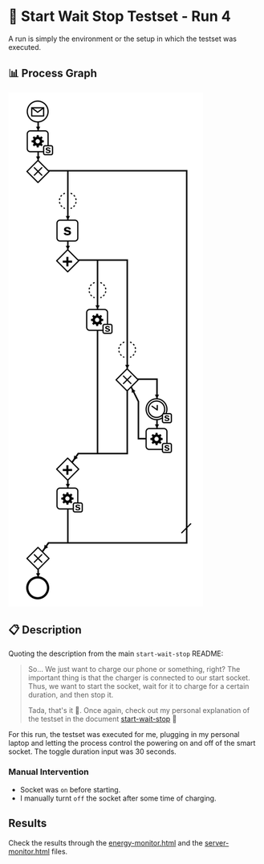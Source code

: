 # 🧪 Start Wait Stop Testset - Run 4

A run is simply the environment or the setup in which the testset was executed.

## 📊 Process Graph

![Process Diagram](https://raw.githubusercontent.com/ylkhayat/smart-socket-service/main/docs/testsets/start-wait-stop/start-wait-stop.svg)

## 📋 Description

Quoting the description from the main `start-wait-stop` README:

> So... We just want to charge our phone or something, right? The important thing is that the charger is connected to our start socket. Thus, we want to start the socket, wait for it to charge for a certain duration, and then stop it.
>
> Tada, that's it 🎉. Once again, check out my personal explanation of the testset in the document [start-wait-stop](https://ylkhayat.github.io/smart-socket-service/testsets/#start-wait-stop.pdf) 🚀

For this run, the testset was executed for me, plugging in my personal laptop and letting the process control the powering on and off of the smart socket. The toggle duration input was 30 seconds.

### Manual Intervention

- Socket was `on` before starting.
- I manually turnt `off` the socket after some time of charging.

## Results

Check the results through the [energy-monitor.html](https://ylkhayat.github.io/smart-socket-service/testsets/#start-wait-stop/run-4/energy-monitor.html) and the [server-monitor.html](https://ylkhayat.github.io/smart-socket-service/testsets/#start-wait-stop/run-4/server-monitor.html) files.
